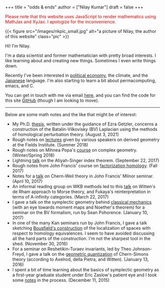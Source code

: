 +++
title = "odds & ends"
author = ["Nilay Kumar"]
draft = false
+++

<noscript><span style="color: red;">Please note that this website uses
JavaScript to render mathematics using MathJax and XyJax. I apologize for the
inconvenience.</span></noscript>

{{< figure src="/images/nkpic_small.jpg" alt="a picture of Nilay, the author of this website" class="pic" >}}

Hi! I'm Nilay.

I'm a data scientist and former mathematician with pretty broad interests. I
like learning about and creating new things. Sometimes I even write things down.

Recently I've been interested in [political economy](https://scienceforthepeople.org/), the climate, and the
[Japanese](https://nilay.ink/kanji-stroke-order/) language. I'm also starting to learn a bit about permacomputing, emacs,
and C.

You can get in touch with me via email [here](mailto:nilaykumar@tutanota.com), and you can find the code for this
site [GitHub](https://github.com/nilaykumar/nilaykumar.github.io) (though I am looking to move).

<hr/>

Below are some math notes and the like that might be of interest:

-   My Ph.D. [thesis](/pdf/nilay_kumar_thesis.pdf), written under the guidance of Ezra Getzler, concerns a
    construction of the Batalin-Vilkovisky (BV) Laplacian using the methods of
    homological perturbation theory. (August 3, 2021)
-   Rough notes on [lectures](/pdf/sms.pdf) given by various speakers on derived geometry at the Fields
    Institute. (Summer 2018)
-   Rough notes on Mihnea Popa's [course](/pdf/complex_geometry.pdf) on complex geometry. (Winter/Spring 2018)
-   Lightning [talk](/pdf/gss_talk.pdf) on the Atiyah-Singer index theorem. (September 22, 2017)
-   Rough notes from John Francis' course on [factorization homology](/pdf/factorization_homology.pdf). (Fall 2017)
-   Notes for a [talk](/pdf/chernweiltheory.pdf) on Chern-Weil theory in John Francis' Milnor seminar. (April
    10, 2017)
-   An informal reading group on WKB methods led to this [talk](/pdf/fukayaConjecture.pdf) on Witten's de Rham
    approach to Morse theory, and Fukaya's reinterpretation in terms of
    A-infinity categories. (March 22, 2017)
-   I gave a talk on the symplectic geometry behind [classical mechanics](/pdf/symplectic_background.pdf) (with an
    eye towards moment maps and Noether's theorem) for a seminar on the BV
    formalism, run by Sean Pohorence. (January 10, 2017)
-   In one of the many Kan seminars run by John Francis, I gave a talk sketching
    [Bousfield's construction](/pdf/bousfield_localization.pdf) of the localization of spaces with respect to
    homology equivalences. I seem to have avoided discussing all the hard parts of
    the construction. I'm not the sharpest tool in the shed. (November 30, 2016)
-   For a seminar on Reshetikin-Turaev invariants, led by Theo Johnson-Freyd, I
    gave a talk on the [geometric quantization](/pdf/gq_cs.pdf) of Chern-Simons theory (according to
    Axelrod, della Pietra, and Witten). (January 13, 2016)
-   I spent a bit of time learning about the basics of symplectic geometry as a
    first-year graduate student under Eric Zaslow's patient eye and I took some
    [notes](/pdf/notes_symp.pdf) in the process. (December 11, 2015)
